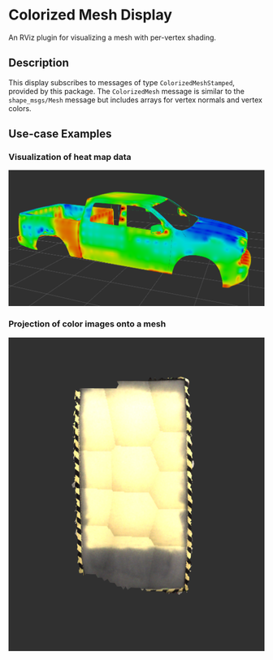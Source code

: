 # Colorized Mesh Display

An RViz plugin for visualizing a mesh with per-vertex shading.

## Description

This display subscribes to messages of type `ColorizedMeshStamped`, provided
by this package. The `ColorizedMesh` message is similar to the `shape_msgs/Mesh`
message but includes arrays for vertex normals and vertex colors.

## Use-case Examples

### Visualization of heat map data

![Heat map colorized mesh](docs/heat_map_colorized_mesh.png)

### Projection of color images onto a mesh

![Image projection colorized mesh](docs/image_projection_colorized_mesh.png)
